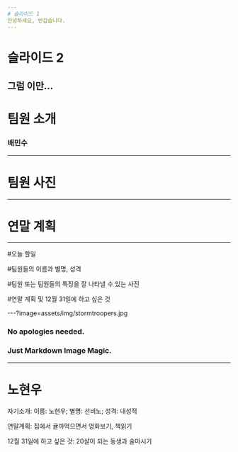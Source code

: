 ```yaml
---
# 슬라이드 1
안녕하세요, 반갑습니다.
---
```

# 슬라이드 2
그럼 이만...
---
# 팀원 소개
<h3>배민수</h3>

---
# 팀원 사진

---
# 연말 계획

---


#오늘 할일

#팀원들의 이름과 별명, 성격

#팀원 또는 팀원들의 특징을 잘 나타낼 수 있는 사진

#연말 계획 및 12월 31일에 하고 싶은 것

---?image=assets/img/stormtroopers.jpg

### No apologies needed.
### Just Markdown Image Magic.


---
# 노현우
자기소개: 이름: 노현우; 별명: 선비노; 성격: 내성적

연말계획: 집에서 귤까먹으면서 영화보기, 책읽기

12월 31일에 하고 싶은 것: 20살이 되는 동생과 술마시기
